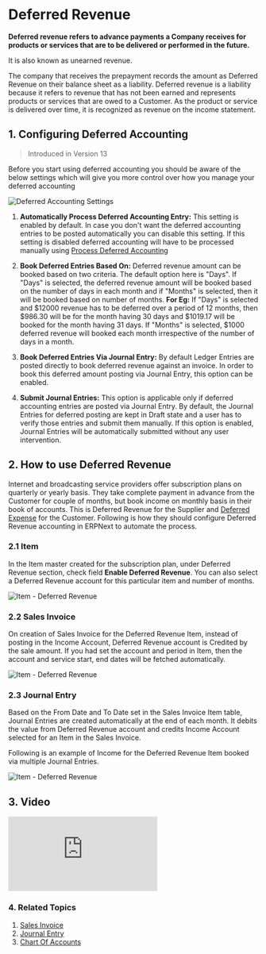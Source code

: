 # Deferred Revenue

**Deferred revenue refers to advance payments a Company receives for products or services that are to be delivered or performed in the future.**

It is also known as unearned revenue.

The company that receives the prepayment records the amount as Deferred Revenue on their balance sheet as a liability. Deferred revenue is a liability because it refers to revenue that has not been earned and represents products or services that are owed to a Customer. As the product or service is delivered over time, it is recognized as revenue on the income statement.

## 1. Configuring Deferred Accounting

> Introduced in Version 13

Before you start using deferred accounting you should be aware of the below settings which will give you more control over how you manage your deferred accounting

<img class="screenshot" alt="Deferred Accounting Settings" src="{{docs_base_url}}/v13/assets/img/accounts/deferred-accounting-settings.png">

1. **Automatically Process Deferred Accounting Entry:** This setting is enabled by default. In case you don't want the deferred accounting entries to be posted automatically you can disable this setting. If this setting is disabled deferred accounting will have to be processed manually using [Process Deferred Accounting](/docs/v13/user/manual/en/accounts/process-deferred-accounting)

1. **Book Deferred Entries Based On:** Deferred revenue amount can be booked based on two criteria. The default option here is "Days". If "Days" is selected, the deferred revenue amount will be booked based on the number of days in each month and if "Months" is selected, then it will be booked based on number of months. **For Eg:** If "Days" is selected and $12000 revenue has to be deferred over a period of 12 months, then $986.30 will be for the month having 30 days and $1019.17 will be booked for the month having 31 days. If "Months" is selected, $1000 deferred revenue will booked each month irrespective of the number of days in a month.

1. **Book Deferred Entries Via Journal Entry:** By default Ledger Entries are posted directly to book deferred revenue against an invoice. In order to book this deferred amount posting via Journal Entry, this option can be enabled.

1. **Submit Journal Entries:** This option is applicable only if deferred accounting entries are posted via Journal Entry. By default, the Journal Entries for deferred posting are kept in Draft state and a user has to verify those entries and submit them manually. If this option is enabled, Journal Entries will be automatically submitted without any user intervention.

## 2. How to use Deferred Revenue

Internet and broadcasting service providers offer subscription plans on quarterly or yearly basis. They take complete payment in advance from the Customer for couple of months, but book income on monthly basis in their book of accounts. This is Deferred Revenue for the Supplier and [Deferred Expense](/docs/v13/user/manual/en/accounts/deferred-expense) for the Customer. Following is how they should configure Deferred Revenue accounting in ERPNext to automate the process.

### 2.1 Item

In the Item master created for the subscription plan, under Deferred Revenue section, check field **Enable Deferred Revenue**. You can also select a Deferred Revenue account for this particular item and number of months.

<img class="screenshot" alt="Item - Deferred Revenue" src="{{docs_base_url}}/v13/assets/img/accounts/deferred-item.png">

### 2.2 Sales Invoice

On creation of Sales Invoice for the Deferred Revenue Item, instead of posting in the Income Account, Deferred Revenue account is Credited by the sale amount. If you had set the account and period in Item, then the account and service start, end dates will be fetched automatically.

<img class="screenshot" alt="Item - Deferred Revenue" src="{{docs_base_url}}/v13/assets/img/accounts/deferred-invoice.gif">

### 2.3 Journal Entry

Based on the From Date and To Date set in the Sales Invoice Item table, Journal Entries are created automatically at the end of each month. It debits the value from Deferred Revenue account and credits Income Account selected for an Item in the Sales Invoice.

Following is an example of Income for the Deferred Revenue Item booked via multiple Journal Entries.

<img class="screenshot" alt="Item - Deferred Revenue" src="{{docs_base_url}}/v13/assets/img/accounts/deferred-jv.png">

## 3.  Video

<div class="embed-container">
  <iframe src="https://www.youtube.com/embed/j6mx-EHU4aY" frameborder="0" allow="autoplay; encrypted-media" allowfullscreen>
  </iframe>
</div>

### 4. Related Topics
1. [Sales Invoice](/docs/v13/user/manual/en/accounts/sales-invoice)
1. [Journal Entry](/docs/v13/user/manual/en/accounts/journal-entry)
1. [Chart Of Accounts](/docs/v13/user/manual/en/accounts/chart-of-accounts)

